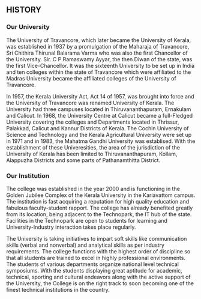 <div align="left" class="contentDiv">
<h2>HISTORY</h2>
<h3>Our University</h3>
<p>The University of Travancore, which later became the University of Kerala, was established in 1937 by a promulgation of the Maharaja of Travancore, Sri Chithira Thirunal Balarama Varma who was also the first Chancellor of the University. Sir. C P Ramaswamy Ayyar, the then Diwan of the state, was the first Vice-Chancellor. It was the sixteenth University to be set up in India and ten colleges within the state of Travancore which were affiliated to the Madras University became the affiliated colleges of the University of Travancore.</p>
<p>In 1957, the Kerala University Act, Act 14 of 1957, was brought into force and the University of Travancore was renamed University of Kerala. The University had three campuses located in Thiruvananthapuram, Ernakulam and Calicut. In 1968, the University Centre at Calicut became a full-Fledged University covering the colleges and Departments located in Thrissur, Palakkad, Calicut and Kannur Districts of Kerala. The Cochin University of Science and Technology and the Kerala Agricultural University were set up in 1971 and in 1983, the Mahatma Gandhi University was establised. With the establishment of these Univeresities, the area of the jurisdiction of the University of Kerala has been limited to Thiruvananthapuram, Kollam, Alappuzha Districts and some parts of Pathanamthitta District.</p>
<h3>Our Institution</h3>
<p>The college was established in the year 2000 and is functioning in the Golden Jubilee Complex of the Kerala University in the Kariavattom campus. The institution is fast acquiring a reputation for high quality education and fabulous faculty-student rapport. The college has already benefited greatly from its location, being adjacent to the Technopark, the IT hub of the state. Facilities in the Technopark are open to students for learning and University-Industry interaction takes place regularly.</p>
<p>The University is taking initiatives to impart soft skills like communication skills (verbal and nonverbal) and analytical skills as per industry requirements. The college functions with the highest order of discipline so that all students are trained to excel in highly professional environments. The students of various departments organize national level technical symposiums. With the students displaying great aptitude for academic, technical, sporting and cultural endeavors along with the active support of the University, the College is on the right track to soon becoming one of the finest technical institutions in the country.</p>
</div>